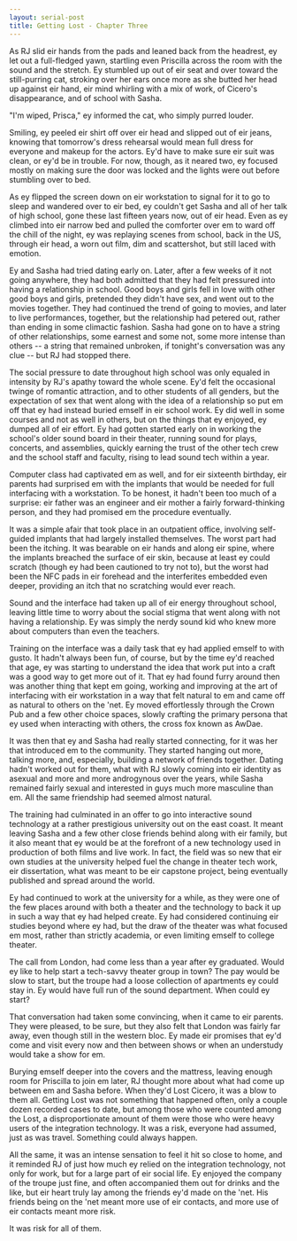 ```yaml
---
layout: serial-post
title: Getting Lost - Chapter Three
---
```


As RJ slid eir hands from the pads and leaned back from the headrest, ey let out a full-fledged yawn, startling even Priscilla across the room with the sound and the stretch.  Ey stumbled up out of eir seat and over toward the still-purring cat, stroking over her ears once more as she butted her head up against eir hand, eir mind whirling with a mix of work, of Cicero's disappearance, and of school with Sasha.

"I'm wiped, Prisca," ey informed the cat, who simply purred louder.

Smiling, ey peeled eir shirt off over eir head and slipped out of eir jeans, knowing that tomorrow's dress rehearsal would mean full dress for everyone and makeup for the actors.  Ey'd have to make sure eir suit was clean, or ey'd be in trouble.  For now, though, as it neared two, ey focused mostly on making sure the door was locked and the lights were out before stumbling over to bed.

As ey flipped the screen down on eir workstation to signal for it to go to sleep and wandered over to eir bed, ey couldn't get Sasha and all of her talk of high school, gone these last fifteen years now, out of eir head.  Even as ey climbed into eir narrow bed and pulled the comforter over em to ward off the chill of the night, ey was replaying scenes from school, back in the US, through eir head, a worn out film, dim and scattershot, but still laced with emotion.

Ey and Sasha had tried dating early on.  Later, after a few weeks of it not going anywhere, they had both admitted that they had felt pressured into having a relationship in school.  Good boys and girls fell in love with other good boys and girls, pretended they didn't have sex, and went out to the movies together.  They had continued the trend of going to movies, and later to live performances, together, but the relationship had petered out, rather than ending in some climactic fashion.  Sasha had gone on to have a string of other relationships, some earnest and some not, some more intense than others -- a string that remained unbroken, if tonight's conversation was any clue -- but RJ had stopped there.

The social pressure to date throughout high school was only equaled in intensity by RJ's apathy toward the whole scene.  Ey'd felt the occasional twinge of romantic attraction, and to other students of all genders, but the expectation of sex that went along with the idea of a relationship so put em off that ey had instead buried emself in eir school work.  Ey did well in some courses and not as well in others, but on the things that ey enjoyed, ey dumped all of eir effort.  Ey had gotten started early on in working the school's older sound board in their theater, running sound for plays, concerts, and assemblies, quickly earning the trust of the other tech crew and the school staff and faculty, rising to lead sound tech within a year.

Computer class had captivated em as well, and for eir sixteenth birthday, eir parents had surprised em with the implants that would be needed for full interfacing with a workstation.  To be honest, it hadn't been too much of a surprise: eir father was an engineer and eir mother a fairly forward-thinking person, and they had promised em the procedure eventually.

It was a simple afair that took place in an outpatient office, involving self-guided implants that had largely installed themselves.  The worst part had been the itching.  It was bearable on eir hands and along eir spine, where the implants breached the surface of eir skin, because at least ey could scratch (though ey had been cautioned to try not to), but the worst had been the NFC pads in eir forehead and the interferites embedded even deeper, providing an itch that no scratching would ever reach.

Sound and the interface had taken up all of eir energy throughout school, leaving little time to worry about the social stigma that went along with not having a relationship.  Ey was simply the nerdy sound kid who knew more about computers than even the teachers.

Training on the interface was a daily task that ey had applied emself to with gusto.  It hadn't always been fun, of course, but by the time ey'd reached that age, ey was starting to understand the idea that work put into a craft was a good way to get more out of it.  That ey had found furry around then was another thing that kept em going, working and improving at the art of interfacing with eir workstation in a way that felt natural to em and came off as natural to others on the 'net.  Ey moved effortlessly through the Crown Pub and a few other choice spaces, slowly crafting the primary persona that ey used when interacting with others, the cross fox known as AwDae.

It was then that ey and Sasha had really started connecting, for it was her that introduced em to the community.  They started hanging out more, talking more, and, especially, building a network of friends together.  Dating hadn't worked out for them, what with RJ slowly coming into eir identity as asexual and more and more androgynous over the years, while Sasha remained fairly sexual and interested in guys much more masculine than em.  All the same friendship had seemed almost natural.

The training had culminated in an offer to go into interactive sound technology at a rather prestigious university out on the east coast.  It meant leaving Sasha and a few other close friends behind along with eir family, but it also meant that ey would be at the forefront of a new technology used in production of both films and live work.  In fact, the field was so new that eir own studies at the university helped fuel the change in theater tech work, eir dissertation, what was meant to be eir capstone project, being eventually published and spread around the world.

Ey had continued to work at the university for a while, as they were one of the few places around with both a theater and the technology to back it up in such a way that ey had helped create.  Ey had considered continuing eir studies beyond where ey had, but the draw of the theater was what focused em most, rather than strictly academia, or even limiting emself to college theater.

The call from London, had come less than a year after ey graduated.  Would ey like to help start a tech-savvy theater group in town?  The pay would be slow to start, but the troupe had a loose collection of apartments ey could stay in.  Ey would have full run of the sound department.  When could ey start?

That conversation had taken some convincing, when it came to eir parents.  They were pleased, to be sure, but they also felt that London was fairly far away, even though still in the western bloc.  Ey made eir promises that ey'd come and visit every now and then between shows or when an understudy would take a show for em.

Burying emself deeper into the covers and the mattress, leaving enough room for Priscilla to join em later, RJ thought more about what had come up between em and Sasha before.  When they'd Lost Cicero, it was a blow to them all.  Getting Lost was not something that happened often, only a couple dozen recorded cases to date, but among those who were counted among the Lost, a disproportionate amount of them were those who were heavy users of the integration technology.  It was a risk, everyone had assumed, just as was travel.  Something could always happen.

All the same, it was an intense sensation to feel it hit so close to home, and it reminded RJ of just how much ey relied on the integration technology, not only for work, but for a large part of eir social life.  Ey enjoyed the company of the troupe just fine, and often accompanied them out for drinks and the like, but eir heart truly lay among the friends ey'd made on the 'net.  His friends being on the 'net meant more use of eir contacts, and more use of eir contacts meant more risk.

It was risk for all of them.
